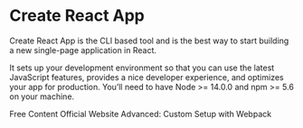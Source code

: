 # Create React App

Create React App is the CLI based tool and is the best way to start building a new single-page application in React.

It sets up your development environment so that you can use the latest JavaScript features, provides a nice developer experience, and optimizes your app for production. You’ll need to have Node >= 14.0.0 and npm >= 5.6 on your machine.

<ResourceGroupTitle>Free Content</ResourceGroupTitle>
<BadgeLink colorScheme='blue' badgeText='Official Website' href='https://create-react-app.dev/docs/getting-started'>Official Website</BadgeLink>
<BadgeLink colorScheme='yellow' badgeText='Read' href='https://www.robinwieruch.de/minimal-react-webpack-babel-setup/'>Advanced: Custom Setup with Webpack</BadgeLink>
